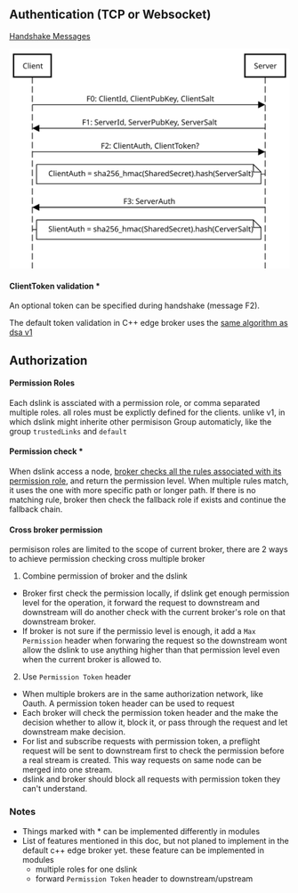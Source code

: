 ## Authentication (TCP or Websocket)

[Handshake Messages](../handshake/handshake-message.md)

<!--
https://sequencediagram.org
Client->Server: F0: ClientId, ClientPubKey, ClientSalt
Server->Client: F1: ServerId, ServerPubKey, ServerSalt
Client->Server: F2: ClientAuth, ClientToken?
note left of Server: ClientAuth = sha256_hmac(SharedSecret).hash(ServerSalt)
Server->Client: F3: ServerAuth
note right of Client: SlientAuth = sha256_hmac(SharedSecret).hash(CerverSalt)
-->

![handshake](../assets/handshake.svg)


#### ClientToken validation *

An optional token can be specified during handshake (message F2).

The default token validation in C++ edge broker uses the [same algorithm as dsa v1](../broker/edge-broker/tokens.md)


## Authorization

#### Permission Roles

Each dslink is assciated with a permission role, or comma separated multiple roles. all roles must be explictly defined for the clients.
unlike v1, in which dslink might inherite other permisison Group automaticly, like the group `trustedLinks` and `default`

#### Permission check * 

When dslink access a node, [broker checks all the rules associated with its permission role](../broker/edge-broker/permissions.md), and return the permission level. When multiple rules match, it uses the one with more specific path or longer path.
If there is no matching rule, broker then check the fallback role if exists and continue the fallback chain.

#### Cross broker permission

permisison roles are limited to the scope of current broker, there are 2 ways to achieve permission checking cross multiple broker

1. Combine permission of broker and the dslink
  * Broker first check the permission locally, if dslink get enough permission level for the operation, it forward the request to downstream and downstream will do another check with the current broker's role on that downstream broker.
  * If broker is not sure if the permissio level is enough, it add a `Max Permission` header when forwaring the request so the downstream wont allow the dslink to use anything higher than that permission level even when the current broker is allowed to.  
2. Use `Permission Token` header
  * When multiple brokers are in the same authorization network, like Oauth. A permission token header can be used to request
  * Each broker will check the permission token header and the make the decision whether to allow it, block it, or pass through the request and let downstream make decision.
  * For list and subscribe requests with permission token, a preflight request will be sent to downstream first to check the permission before a real stream is created. This way requests on same node can be merged into one stream.
  * dslink and broker should block all requests with permission token they can't understand.
 

### Notes
* Things marked with * can be implemented differently in modules
* List of features mentioned in this doc, but not planed to implement in the default c++ edge broker yet. these feature can be implemented in modules
  * multiple roles for one dslink
  * forward `Permission Token` header to downstream/upstream
